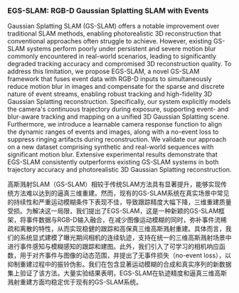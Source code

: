 ### EGS-SLAM: RGB-D Gaussian Splatting SLAM with Events

Gaussian Splatting SLAM (GS-SLAM) offers a notable improvement over traditional SLAM methods, enabling photorealistic 3D reconstruction that conventional approaches often struggle to achieve. However, existing GS-SLAM systems perform poorly under persistent and severe motion blur commonly encountered in real-world scenarios, leading to significantly degraded tracking accuracy and compromised 3D reconstruction quality. To address this limitation, we propose EGS-SLAM, a novel GS-SLAM framework that fuses event data with RGB-D inputs to simultaneously reduce motion blur in images and compensate for the sparse and discrete nature of event streams, enabling robust tracking and high-fidelity 3D Gaussian Splatting reconstruction. Specifically, our system explicitly models the camera's continuous trajectory during exposure, supporting event- and blur-aware tracking and mapping on a unified 3D Gaussian Splatting scene. Furthermore, we introduce a learnable camera response function to align the dynamic ranges of events and images, along with a no-event loss to suppress ringing artifacts during reconstruction. We validate our approach on a new dataset comprising synthetic and real-world sequences with significant motion blur. Extensive experimental results demonstrate that EGS-SLAM consistently outperforms existing GS-SLAM systems in both trajectory accuracy and photorealistic 3D Gaussian Splatting reconstruction.

高斯溅射SLAM（GS-SLAM）相较于传统SLAM方法具有显著提升，能够实现传统方法难以达到的逼真三维重建。然而，现有的GS-SLAM系统在真实场景中常见的持续性和严重运动模糊条件下表现不佳，导致跟踪精度大幅下降，三维重建质量受损。为解决这一局限，我们提出了EGS-SLAM，这是一种新颖的GS-SLAM框架，将事件数据与RGB-D输入融合，在减少图像运动模糊的同时，弥补事件流稀疏和离散的特性，从而实现稳健的跟踪和高保真三维高斯溅射重建。具体而言，我们的系统显式建模了曝光期间相机的连续轨迹，支持在统一的三维高斯溅射场景中进行事件感知与模糊感知的跟踪和建图。此外，我们引入了可学习的相机响应函数，用于对齐事件与图像的动态范围，并提出了无事件损失（no-event loss），以抑制重建过程中的振铃伪影。我们在包含显著运动模糊的合成和真实序列的新数据集上验证了该方法。大量实验结果表明，EGS-SLAM在轨迹精度和逼真三维高斯溅射重建方面均稳定优于现有的GS-SLAM系统。
